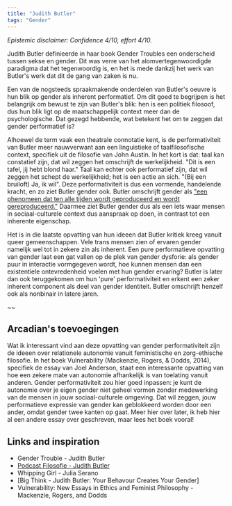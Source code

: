```yaml
---
title: "Judith Butler"
tags: "Gender"
---
```

_Epistemic disclaimer: Confidence 4/10, effort 4/10._ 

Judith Butler definieerde in haar book Gender Troubles een onderscheid tussen sekse en gender. Dit was verre van het alomvertegenwoordigde paradigma dat het tegenwoordig is, en het is mede dankzij het werk van Butler's werk dat dit de gang van zaken is nu. 

Een van de nogsteeds spraakmakende onderdelen van Butler's oeuvre is hun blik op gender als inherent performatief. Om dit goed te begrijpen is het belangrijk om bewust te zijn van Butler's blik: hen is een politiek filosoof, dus hun blik ligt op de maatschappelijk context meer dan de psychologische. Dat gezegd hebbende, wat betekent het om te zeggen dat gender performatief is? 

Alhoewel de term vaak een theatrale connotatie kent, is de performativiteit van Butler meer nauwverwant aan een linguistieke of taalfilosofische context, specifiek uit de filosofie van John Austin. In het kort is dat: taal kan constatief zijn, dat wil zeggen het omschrijft de werkelijkheid. "Dit is een tafel, jij hebt blond haar." Taal kan echter ook performatief zijn, dat wil zeggen het schept de werkelijkheid; het is een actie an sich. "(Bij een bruiloft) Ja, ik wil". Deze performativiteit is dus een vormende, handelende kracht, en zo ziet Butler gender ook. Butler omschrijft gender als ["een phenomeen dat ten alle tijden wordt geproduceerd en wordt gereproduceerd."](https://www.youtube.com/watch?v=Bo7o2LYATDc) Daarmee ziet Butler gender dus als een iets waar mensen in sociaal-culturele context dus aanspraak op doen, in contrast tot een inherente eigenschap.

Het is in die laatste opvatting van hun ideeen dat Butler kritiek kreeg vanuit queer gemeenschappen. Vele trans mensen zien of ervaren gender namelijk wel tot in zekere zin als inherent. Een pure performatieve opvatting van gender laat een gat vallen op de plek van gender dysforie: als gender puur in interactie vormgegeven wordt, hoe kunnen mensen dan een existentiele ontevredenheid voelen met hun gender ervaring? Butler is later dan ook teruggekomen om hun 'pure' performativiteit en erkent een zeker inherent component als deel van gender identiteit. Butler omschrijft henzelf ook als nonbinair in latere jaren. 

~~

## Arcadian's toevoegingen
Wat ik interessant vind aan deze opvatting van gender performativiteit zijn de ideeen over relationele autonomie vanuit feministische en zorg-ethische filosofie. In het boek Vulnerability (Mackenzie, Rogers, & Dodds, 2014), specifiek de essay van Joel Anderson, staat een interessante opvatting van hoe een zekere mate van autonomie afhankelijk is van toelating vanuit anderen. Gender performativiteit zou hier goed inpassen: je kunt de autonomie over je eigen gender niet geheel vormen zonder medewerking van de mensen in jouw sociaal-culturele omgeving. Dat wil zeggen, jouw performatieve expressie van gender kan geblokkeerd worden door een ander, omdat gender twee kanten op gaat. Meer hier over later, ik heb hier al een andere essay over geschreven, maar lees het boek vooral!

## Links and inspiration
- Gender Trouble - Judith Butler
- [Podcast Filosofie - Judith Butler](https://open.spotify.com/episode/1CI24Rqu44cszJrakXe5el?si=6d58584e507d42ec)
- Whipping Girl - Julia Serano
- [Big Think - Judith Butler: Your Behavour Creates Your Gender]
- Vulnerability: New Essays in Ethics and Feminist Philosophy - Mackenzie, Rogers, and Dodds